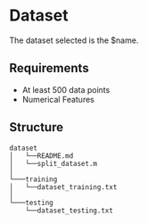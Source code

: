 # Dataset
The dataset selected is the $name. 

## Requirements
- At least 500 data points
- Numerical Features

## Structure
```
dataset
│   └──README.md
│   └──split_dataset.m
│
└───training
│   └──dataset_training.txt
│   
└───testing
    └──dataset_testing.txt
```


